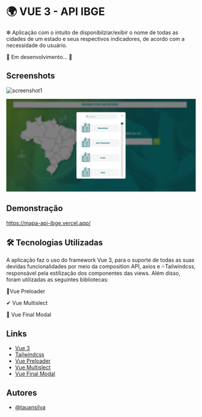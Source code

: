 
# 🌍 VUE 3 - API IBGE

❇ Aplicação com o intuito de disponibilziar/exibir o nome de todas
as cidades de um estado e seus respectivos indicadores, de acordo
com a necessidade do usuário.

🚧   Em desenvolvimento...  🚧



## Screenshots

![screenshot1](https://user-images.githubusercontent.com/54295575/148573277-bbdbc8a8-7e2b-4f09-b7ef-b5ee922552fb.PNG)

![Screenshot](screenshot2.png)


## Demonstração

https://mapa-api-ibge.vercel.app/




## 🛠 Tecnologias Utilizadas 

A aplicação faz o uso do framework Vue 3, para o suporte de todas
as suas devidas funcionalidades por meio da
composition API, axios e 💦Tailwindcss, responsável pela
estilização dos componentes das views. Além disso, foram
utilizadas as seguintes bibliotecas:


💚Vue Preloader

✔ Vue Multislect 

📃 Vue Final Modal

















## Links

 - [Vue 3](https://v3.vuejs.org/)
 - [Tailwindcss](https://tailwindcss.com/)
 - [Vue Preloader](https://www.npmjs.com/package/vue-ui-preloader)
 - [Vue Multislect](https://www.npmjs.com/package/vue-ui-preloader)
- [Vue Final Modal](https://vue-final-modal.org/)

## Autores

- [@tauansilva](https://www.instagram.com/tauansilva00/?hl=pt-br)

